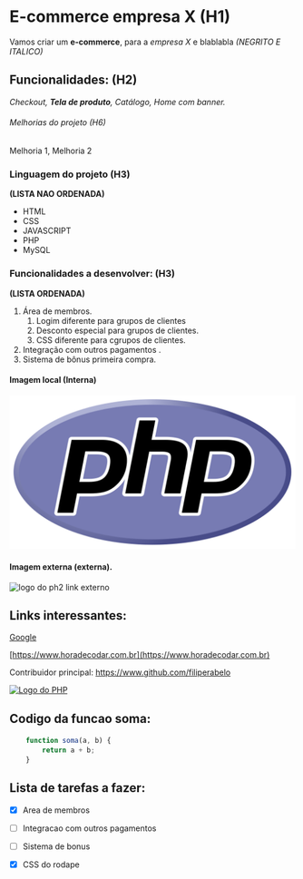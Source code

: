 # E-commerce empresa X  (H1)

Vamos criar um **e-commerce**, para a *empresa X* e blablabla  *(NEGRITO E ITALICO)*

## Funcionalidades:  (H2)

_Checkout, **Tela de produto**, Catálogo, Home com banner._

###### Melhorias do projeto (H6)

Melhoria 1, Melhoria 2

### Linguagem do projeto (H3)
**(LISTA NAO ORDENADA)**

* HTML
* CSS
* JAVASCRIPT      
* PHP
* MySQL

### Funcionalidades a desenvolver: (H3)
**(LISTA ORDENADA)**

1. Área de membros.
    1. Logim diferente para grupos de clientes
    2. Desconto especial para grupos de clientes.
    3. CSS diferente para cgrupos de clientes.
2. Integração com outros pagamentos .
3. Sistema de bônus primeira compra.

#### Imagem local (Interna)

![logo do PHP](img/PHP.png) 

#### Imagem externa (externa).

![logo do ph2 link externo](https://acadtec.com.br/storage/posts/pictures/ZbXA3OotNOHewDu2q3QB6071a89339aae.jpg)

## Links interessantes:

[Google](https://www.google.com)

[https://www.horadecodar.com.br](https://www.horadecodar.com.br)

Contribuidor principal: https://www.github.com/filiperabelo

[![Logo do PHP](https://acadtec.com.br/storage/posts/pictures/ZbXA3OotNOHewDu2q3QB6071a89339aae.jpg)](https://www.github.com/filiperabelo)

## Codigo da funcao soma:

```javascript
    function soma(a, b) {
        return a + b;
    }
```
## Lista de tarefas a fazer:

- [x] Area de membros
- [ ] Integracao com outros pagamentos
- [ ] Sistema de bonus
- [x] CSS do rodape




